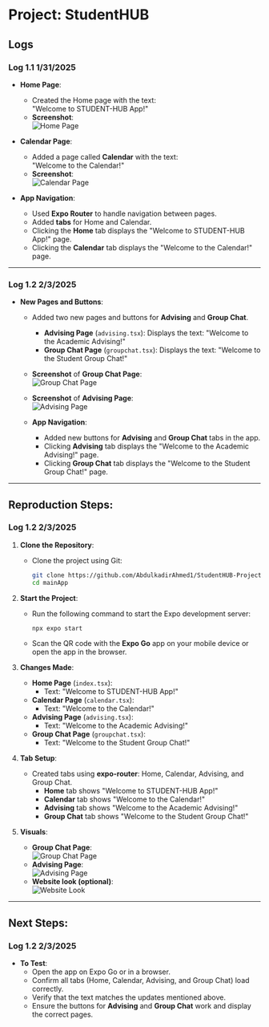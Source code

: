 # Project: StudentHUB

## Logs 

### Log 1.1 1/31/2025

- **Home Page**:
  - Created the Home page with the text:  
    "Welcome to STUDENT-HUB App!"
  - **Screenshot**:  
    ![Home Page](https://i.imgur.com/buYiSAt.jpeg)

- **Calendar Page**:
  - Added a page called **Calendar** with the text:  
    "Welcome to the Calendar!"
  - **Screenshot**:  
    ![Calendar Page](https://i.imgur.com/rvEU32U.jpeg)

- **App Navigation**:
  - Used **Expo Router** to handle navigation between pages.
  - Added **tabs** for Home and Calendar.
  - Clicking the **Home** tab displays the "Welcome to STUDENT-HUB App!" page.
  - Clicking the **Calendar** tab displays the "Welcome to the Calendar!" page.

---

### Log 1.2 2/3/2025

- **New Pages and Buttons**:
  - Added two new pages and buttons for **Advising** and **Group Chat**.
    - **Advising Page** (`advising.tsx`): Displays the text: "Welcome to the Academic Advising!"
    - **Group Chat Page** (`groupchat.tsx`): Displays the text: "Welcome to the Student Group Chat!"
    
  - **Screenshot** of **Group Chat Page**:  
    ![Group Chat Page](https://i.imgur.com/aIFErUD.jpeg)

  - **Screenshot** of **Advising Page**:  
    ![Advising Page](https://i.imgur.com/qOgUtI5.jpeg)
  
  - **App Navigation**:
    - Added new buttons for **Advising** and **Group Chat** tabs in the app.
    - Clicking **Advising** tab displays the "Welcome to the Academic Advising!" page.
    - Clicking **Group Chat** tab displays the "Welcome to the Student Group Chat!" page.

---

## Reproduction Steps:

### Log 1.2 2/3/2025

1. **Clone the Repository**:
   - Clone the project using Git:  
     ```bash
     git clone https://github.com/AbdulkadirAhmed1/StudentHUB-Project.git
     cd mainApp
     ```

2. **Start the Project**:
   - Run the following command to start the Expo development server:
     ```bash
     npx expo start
     ```
   - Scan the QR code with the **Expo Go** app on your mobile device or open the app in the browser.

3. **Changes Made**:  
   - **Home Page** (`index.tsx`):  
     - Text: "Welcome to STUDENT-HUB App!"
   - **Calendar Page** (`calendar.tsx`):  
     - Text: "Welcome to the Calendar!"
   - **Advising Page** (`advising.tsx`):  
     - Text: "Welcome to the Academic Advising!"
   - **Group Chat Page** (`groupchat.tsx`):  
     - Text: "Welcome to the Student Group Chat!"

4. **Tab Setup**:
   - Created tabs using **expo-router**: Home, Calendar, Advising, and Group Chat.
     - **Home** tab shows "Welcome to STUDENT-HUB App!"
     - **Calendar** tab shows "Welcome to the Calendar!"
     - **Advising** tab shows "Welcome to the Academic Advising!"
     - **Group Chat** tab shows "Welcome to the Student Group Chat!"

5. **Visuals**:  
   - **Group Chat Page**:  
     ![Group Chat Page](https://i.imgur.com/aIFErUD.jpeg)
   - **Advising Page**:  
     ![Advising Page](https://i.imgur.com/qOgUtI5.jpeg)
   - **Website look (optional)**:  
     ![Website Look](https://i.imgur.com/onXGd0A.png)

---

## Next Steps:

### Log 1.2 2/3/2025

- **To Test**:
   - Open the app on Expo Go or in a browser.
   - Confirm all tabs (Home, Calendar, Advising, and Group Chat) load correctly.
   - Verify that the text matches the updates mentioned above.
   - Ensure the buttons for **Advising** and **Group Chat** work and display the correct pages.
